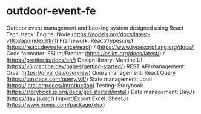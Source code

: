 # outdoor-event-fe
Outdoor event management and booking system designed using React
Tech stack:
Engine: Node (https://nodejs.org/docs/latest-v18.x/api/index.html)
Framework: React/Typescript (https://react.dev/reference/react) / (https://www.typescriptlang.org/docs/)
Code formatter: ESLint/Prettier (https://eslint.org/docs/latest/) / (https://prettier.io/docs/en/)
Design library: Mantine UI (https://v6.mantine.dev/pages/getting-started/)
REST API management: Orval (https://orval.dev/overview)
Query management: React Query (https://tanstack.com/query/v3/)
State management: Jotai (https://jotai.org/docs/introduction)
Testing: Storybook (https://storybook.js.org/docs/get-started/install)
Date management: DayJs (https://day.js.org/)
Import/Export Excel: SheetJs (https://www.npmjs.com/package/xlsx)

